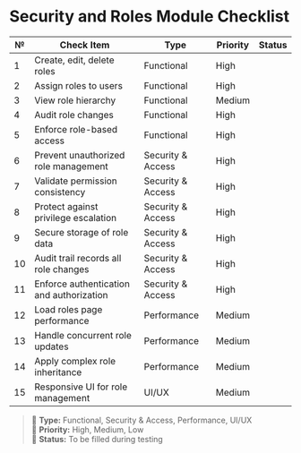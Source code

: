 # Security and Roles Module Checklist

| №  | Check Item                                              | Type                   | Priority | Status |
|----|----------------------------------------------------------|------------------------|----------|--------|
| 1  | Create, edit, delete roles                              | Functional             | High     |        |
| 2  | Assign roles to users                                   | Functional             | High     |        |
| 3  | View role hierarchy                                    | Functional             | Medium   |        |
| 4  | Audit role changes                                     | Functional             | High     |        |
| 5  | Enforce role-based access                              | Functional             | High     |        |
| 6  | Prevent unauthorized role management                   | Security & Access      | High     |        |
| 7  | Validate permission consistency                        | Security & Access      | High     |        |
| 8  | Protect against privilege escalation                   | Security & Access      | High     |        |
| 9  | Secure storage of role data                            | Security & Access      | High     |        |
| 10 | Audit trail records all role changes                    | Security & Access      | High     |        |
| 11 | Enforce authentication and authorization              | Security & Access      | High     |        |
| 12 | Load roles page performance                            | Performance            | Medium   |        |
| 13 | Handle concurrent role updates                         | Performance            | Medium   |        |
| 14 | Apply complex role inheritance                         | Performance            | Medium   |        |
| 15 | Responsive UI for role management                      | UI/UX                  | Medium   |        |

> 🔹 **Type:** Functional, Security & Access, Performance, UI/UX  
> 🔸 **Priority:** High, Medium, Low  
> 🔘 **Status:** To be filled during testing